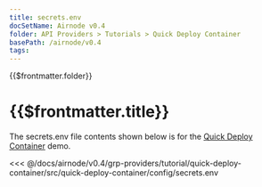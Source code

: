 ```yaml
---
title: secrets.env
docSetName: Airnode v0.4
folder: API Providers > Tutorials > Quick Deploy Container
basePath: /airnode/v0.4
tags:
---
```


<TitleSpan>{{$frontmatter.folder}}</TitleSpan>

# {{$frontmatter.title}}

<VersionWarning/>

The secrets.env file contents shown below is for the
[Quick Deploy Container](./) demo.

<!-- prettier-ignore -->
<<< @/docs/airnode/v0.4/grp-providers/tutorial/quick-deploy-container/src/quick-deploy-container/config/secrets.env
